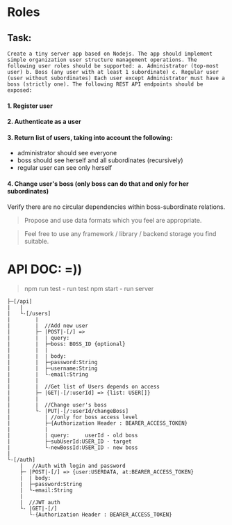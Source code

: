 # Roles

## Task:
`
Create a tiny server app based on Nodejs. The app should implement simple organization user structure management operations. The following user roles should be supported:
a. Administrator (top-most user) b. Boss (any user with at least 1 subordinate) c. Regular user (user without subordinates)
Each user except Administrator must have a boss (strictly one).
The following REST API endpoints should be exposed:
`
#### 1. Register user
#### 2. Authenticate as a user
#### 3. Return list of users, taking into account the following:
 - administrator should see everyone
 - boss should see herself and all subordinates (recursively)
 - regular user can see only herself

#### 4. Change user's boss (only boss can do that and only for her subordinates)
Verify there are no circular dependencies within boss-subordinate relations.



> Propose and use data formats which you feel are appropriate.

> Feel free to use any framework / library / backend storage you find suitable.


# API DOC: =))

>npm run test  - run test
>npm start - run server
```
├─[/api]
|   |
|   └-[/users]
|        |
|        |  //Add new user
|        ├─ |POST|-[/] =>
|        |  | query:
|        |  ├─boss: BOSS_ID {optional}
|        |  |
|        |  | body:
|        |  ├─password:String
|        |  ├─username:String
|        |  └-email:String
|        |
|        |  //Get list of Users depends on access
|        ├─ |GET|-[/:userId] => {list: USER[]}
|        |
|        |  //Change user's boss
|        └- |PUT|-[/:userId/changeBoss]
|           | //only for boss access level
|           ├─{Authorization Header : BEARER_ACCESS_TOKEN}
|           |
|           | query:     userId - old boss
|           ├─subUserId:USER_ID - target
|           └-newBossId:USER_ID - new boss
|
└-[/auth]
    |   //Auth with login and password
    ├─ |POST|-[/] => {user:USERDATA, at:BEARER_ACCESS_TOKEN}
    |  | body:
    |  ├─password:String
    |  └-email:String
    |
    |  //JWT auth
    └- |GET|-[/]
       └-{Authorization Header : BEARER_ACCESS_TOKEN}
```
